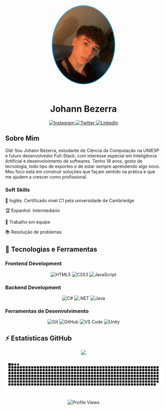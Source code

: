  <div align="center">
  <img 
    src="https://github.com/johann0301/johann0301/blob/main/foto-perfil-github.jpg?raw=true"
    alt="Foto de Perfil" 
    width="200" 
    height="250" 
    style="border-radius: 50%; object-fit: cover; object-position: center; border: 2px solid #00A6ED; margin: 20px 0;" 
  /> 

  <h1 align="center">Johann Bezerra</h1>
  
  <div align="center">
    <a href="https://www.instagram.com/johann_andrade/">
      <img src="https://img.shields.io/badge/Instagram-000000?style=for-the-badge&logo=instagram&logoColor=00A6ED" alt="Instagram"/>
    </a>
    <a href="https://twitter.com/">
      <img src="https://img.shields.io/badge/Twitter-000000?style=for-the-badge&logo=twitter&logoColor=00A6ED" alt="Twitter"/>
    </a>
    <a href="https://www.linkedin.com/in/johann-bezerra">
      <img src="https://img.shields.io/badge/LinkedIn-000000?style=for-the-badge&logo=linkedin&logoColor=00A6ED" alt="LinkedIn"/>
    </a>
  <!--  <a href="https://gmail.com/johann.bezerra27@gmail.com">
      <img src="https://img.shields.io/badge/Gmail-000000?style=for-the-badge&logo=gmail&logoColor=00A6ED" alt="Dev.to"/>-->
    </a> 
  </div>
</div>

## Sobre Mim

Olá! Sou Johann Bezerra, estudante de Ciência da Computação na UNIESP e futuro desenvolvedor Full-Stack, com interesse especial em Inteligência Artificial e desenvolvimento de softwares. Tenho 18 anos, gosto de tecnologia, todo tipo de esportes e de estar sempre aprendendo algo novo. Meu foco está em construir soluções que façam sentido na prática e que me ajudem a crescer como profissional.

<!--### Experiência Profissional
<div display="inline-block">
 <p>🤿 </p>
 <p>💻 </p>
 <p>📚 </p>
 <p>📷  </p>
 <p>☕🎮 </p>
</div>-->

### Soft Skills
<div display="inline-block">
 <p>🎯 Inglês: Certificado nível C1 pela universidade de Cambriedge </p>
 <p>🏆 Espanhol: Intermediário </p>
 <p>🌟 Trabalho em equipe</p>
 <p>📚 Resolução de problemas</p>
</div>

## 🚀 Tecnologias e Ferramentas

### Frontend Development
<div align="center">
  <img src="https://img.shields.io/badge/HTML5-000000?style=for-the-badge&logo=html5&logoColor=00A6ED" alt="HTML5"/>
  <img src="https://img.shields.io/badge/CSS3-000000?style=for-the-badge&logo=css3&logoColor=00A6ED" alt="CSS3"/>
  <img src="https://img.shields.io/badge/JavaScript-000000?style=for-the-badge&logo=javascript&logoColor=00A6ED" alt="JavaScript"/>
</div>

### Backend Development
<div align="center">
  <img src="https://img.shields.io/badge/C%23-000000?style=for-the-badge&logo=c-sharp&logoColor=00A6ED" alt="C#"/>
  <img src="https://img.shields.io/badge/Python-000000?style=for-the-badge&logo=python&logoColor=00A6ED" alt=".NET"/>
  <img src="https://img.shields.io/badge/Java-000000?style=for-the-badge&logo=openjdk&logoColor=00A6ED" alt="Java"/>
<!--  <img src="https://img.shields.io/badge/Kotlin-000000?style=for-the-badge&logo=kotlin&logoColor=00A6ED" alt="Kotlin"/> -->
</div>

### Ferramentas de Desenvolvimento
<div align="center">
  <img src="https://img.shields.io/badge/Git-000000?style=for-the-badge&logo=git&logoColor=00A6ED" alt="Git"/>
  <img src="https://img.shields.io/badge/GitHub-000000?style=for-the-badge&logo=github&logoColor=00A6ED" alt="GitHub"/>
  <img src="https://img.shields.io/badge/VS%20Code-000000?style=for-the-badge&logo=visual-studio-code&logoColor=00A6ED" alt="VS Code"/>
  <img src="https://img.shields.io/badge/Unity-000000?style=for-the-badge&logo=unity&logoColor=00A6ED" alt="Unity"/>
</div>

## ⚡ Estatísticas GitHub

<div align="center">
  <img height="180em" src="https://github-readme-stats-eight-theta.vercel.app/api?username=johann0301&show_icons=true&theme=react&include_all_commits=true&count_private=true"/>
 <!-- <img height="180em" src="https://github-readme-stats-eight-theta.vercel.app/api/top-langs/?username=johann0301&layout=compact&langs_count=8&theme=react"/> -->
</div>

<div align="center">
 
![Snake animation](https://raw.githubusercontent.com/platane/snk/output/github-contribution-grid-snake-dark.svg)
 
</div>

<div align="center">
  <img src="https://komarev.com/ghpvc/?username=johann0301&color=00A6ED&style=for-the-badge&label=VISITAS" alt="Profile Views"/>

  
  
 <!--<div align="center">
  <img src="https://raw.githubusercontent.com/johann0301/johann0301/output/github-contribution-grid-snake-dark.svg" alt="snake gif" />
</div>-->

</div>
